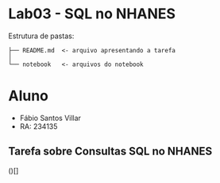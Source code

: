 # Lab03 - SQL no NHANES

Estrutura de pastas:
```
├── README.md  <- arquivo apresentando a tarefa
│
└── notebook   <- arquivos do notebook
```

# Aluno
* Fábio Santos Villar
* RA: 234135

## Tarefa sobre Consultas SQL no NHANES
()[]
